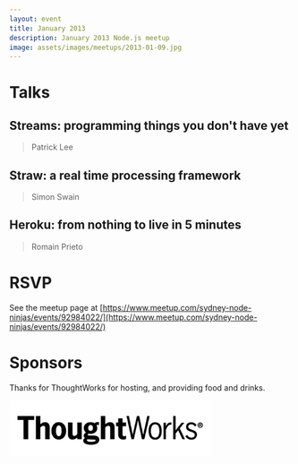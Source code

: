 ```yaml
---
layout: event
title: January 2013
description: January 2013 Node.js meetup
image: assets/images/meetups/2013-01-09.jpg
---
```


# Talks

## Streams: programming things you don't have yet

> Patrick Lee

## Straw: a real time processing framework

> Simon Swain

## Heroku: from nothing to live in 5 minutes

> Romain Prieto

# RSVP

See the meetup page at [https://www.meetup.com/sydney-node-ninjas/events/92984022/](https://www.meetup.com/sydney-node-ninjas/events/92984022/)

# Sponsors

Thanks for ThoughtWorks for hosting, and providing food and drinks.

<img src="/assets/images/sponsors/thoughtworks.jpg" alt="Thoughtworks logo" height="100" />
